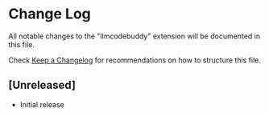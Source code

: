 # Change Log

All notable changes to the "llmcodebuddy" extension will be documented in this file.

Check [Keep a Changelog](http://keepachangelog.com/) for recommendations on how to structure this file.

## [Unreleased]

- Initial release